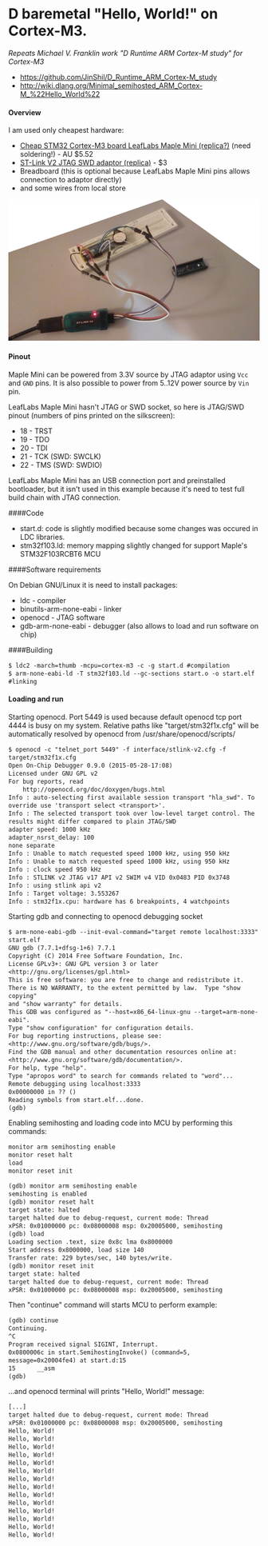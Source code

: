 D baremetal "Hello, World!" on Cortex-M3.
=====

*Repeats Michael V. Franklin work "D Runtime ARM Cortex-M study" for Cortex-M3*
* https://github.com/JinShil/D_Runtime_ARM_Cortex-M_study
* http://wiki.dlang.org/Minimal_semihosted_ARM_Cortex-M_%22Hello_World%22

#### Overview

I am used only cheapest hardware:

* [Cheap STM32 Cortex-M3 board LeafLabs Maple Mini (replica?)](http://www.ebay.com/itm/141404280807) (need soldering!) - AU $5.52
* [ST-Link V2 JTAG SWD adaptor (replica)](http://www.aliexpress.com/snapshot/6796984210.html?orderId=68316685665367) - $3
* Breadboard (this is optional because LeafLabs Maple Mini pins allows connection to adaptor directly)
* and some wires from local store

![Hardware overview](overview.png)

#### Pinout

Maple Mini can be powered from 3.3V source by JTAG adaptor using `Vcc` and `GND` pins. It is also possible to power from 5..12V power source by `Vin` pin.

LeafLabs Maple Mini hasn't JTAG or SWD socket, so here is JTAG/SWD pinout (numbers of pins printed on the silkscreen):

* 18 - TRST
* 19 - TDO
* 20 - TDI
* 21 - TCK (SWD: SWCLK)
* 22 - TMS (SWD: SWDIO)

LeafLabs Maple Mini has an USB connection port and preinstalled bootloader, but it isn't used in this example because it's need to test full build chain with JTAG connection.

####Code

* start.d: code is slightly modified because some changes was occured in LDC libraries.
* stm32f103.ld: memory mapping slightly changed for support Maple's STM32F103RCBT6 MCU

####Software requirements

On Debian GNU/Linux it is need to install packages:

* ldc - compiler
* binutils-arm-none-eabi - linker
* openocd - JTAG software
* gdb-arm-none-eabi - debugger (also allows to load and run software on chip)

####Building
```
$ ldc2 -march=thumb -mcpu=cortex-m3 -c -g start.d #compilation
$ arm-none-eabi-ld -T stm32f103.ld --gc-sections start.o -o start.elf #linking
```

#### Loading and run

Starting openocd. Port 5449 is used because default openocd tcp port 4444 is busy on my system.
Relative paths like "target/stm32f1x.cfg" will be automatically resolved by openocd from /usr/share/openocd/scripts/

```
$ openocd -c "telnet_port 5449" -f interface/stlink-v2.cfg -f target/stm32f1x.cfg
Open On-Chip Debugger 0.9.0 (2015-05-28-17:08)
Licensed under GNU GPL v2
For bug reports, read
	http://openocd.org/doc/doxygen/bugs.html
Info : auto-selecting first available session transport "hla_swd". To override use 'transport select <transport>'.
Info : The selected transport took over low-level target control. The results might differ compared to plain JTAG/SWD
adapter speed: 1000 kHz
adapter_nsrst_delay: 100
none separate
Info : Unable to match requested speed 1000 kHz, using 950 kHz
Info : Unable to match requested speed 1000 kHz, using 950 kHz
Info : clock speed 950 kHz
Info : STLINK v2 JTAG v17 API v2 SWIM v4 VID 0x0483 PID 0x3748
Info : using stlink api v2
Info : Target voltage: 3.553267
Info : stm32f1x.cpu: hardware has 6 breakpoints, 4 watchpoints
```

Starting gdb and connecting to openocd debugging socket
```
$ arm-none-eabi-gdb --init-eval-command="target remote localhost:3333" start.elf
GNU gdb (7.7.1+dfsg-1+6) 7.7.1
Copyright (C) 2014 Free Software Foundation, Inc.
License GPLv3+: GNU GPL version 3 or later <http://gnu.org/licenses/gpl.html>
This is free software: you are free to change and redistribute it.
There is NO WARRANTY, to the extent permitted by law.  Type "show copying"
and "show warranty" for details.
This GDB was configured as "--host=x86_64-linux-gnu --target=arm-none-eabi".
Type "show configuration" for configuration details.
For bug reporting instructions, please see:
<http://www.gnu.org/software/gdb/bugs/>.
Find the GDB manual and other documentation resources online at:
<http://www.gnu.org/software/gdb/documentation/>.
For help, type "help".
Type "apropos word" to search for commands related to "word"...
Remote debugging using localhost:3333
0x00000000 in ?? ()
Reading symbols from start.elf...done.
(gdb) 
```

Enabling semihosting and loading code into MCU by performing this commands:
```
monitor arm semihosting enable
monitor reset halt
load
monitor reset init
```
```
(gdb) monitor arm semihosting enable
semihosting is enabled
(gdb) monitor reset halt
target state: halted
target halted due to debug-request, current mode: Thread 
xPSR: 0x01000000 pc: 0x08000008 msp: 0x20005000, semihosting
(gdb) load
Loading section .text, size 0x8c lma 0x8000000
Start address 0x8000000, load size 140
Transfer rate: 229 bytes/sec, 140 bytes/write.
(gdb) monitor reset init
target state: halted
target halted due to debug-request, current mode: Thread 
xPSR: 0x01000000 pc: 0x08000008 msp: 0x20005000, semihosting
```

Then "continue" command will starts MCU to perform example:

```
(gdb) continue
Continuing.
^C
Program received signal SIGINT, Interrupt.
0x0800006c in start.SemihostingInvoke() (command=5, message=0x20004fe4) at start.d:15
15	    __asm
(gdb)
```

...and openocd terminal will prints "Hello, World!" message:
```
[...]
target halted due to debug-request, current mode: Thread 
xPSR: 0x01000000 pc: 0x08000008 msp: 0x20005000, semihosting
Hello, World!
Hello, World!
Hello, World!
Hello, World!
Hello, World!
Hello, World!
Hello, World!
Hello, World!
Hello, World!
Hello, World!
Hello, World!
Hello, World!
Hello, World!
Hello, World!
```
